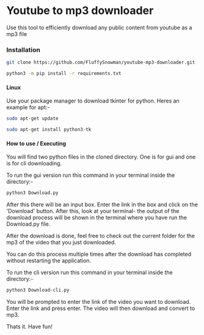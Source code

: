 # Youtube to mp3 downloader

Use this tool to efficiently download any public content from youtube as a mp3 file

### Installation

```bash
git clone https://github.com/FluffySnowman/youtube-mp3-downloader.git

python3 -m pip install -r requirements.txt
```

#### Linux

Use your package manager to download tkinter for python. Heres an example for apt:-

```bash
sudo apt-get update

sudo apt-get install python3-tk
```

#### How to use / Executing

You will find two python files in the cloned directory. One is for gui and one is for cli downloading.

To run the gui version run this command in your terminal inside the directory:-

```bash
python3 Download.py
```

After this there will be an input box. Enter the link in the box and click on the 'Download' button.
After this, look at your terminal- the output of the download process will be shown in the terminal where you have run the Download.py file.

After the download is done, feel free to check out the current folder for the mp3 of the video that you just downloaded.

You can do this process multiple times after the download has completed without restarting the application.


To run the cli version run this command in your terminal inside the directory:-

```bash
python3 Download-cli.py
```

You will be prompted to enter the link of the video you want to download. Enter the link and press enter.
The video will then download and convert to mp3. 

Thats it. Have fun!
